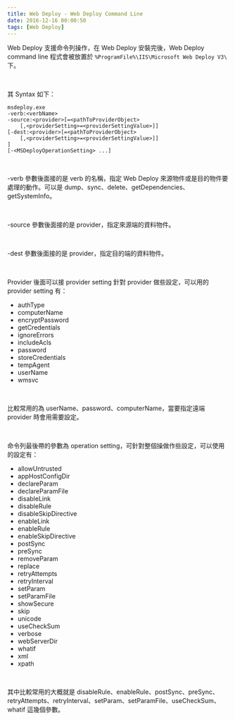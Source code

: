 ```yaml
---
title: Web Deploy - Web Deploy Command Line
date: 2016-12-16 00:00:50
tags: [Web Deploy]
---
```


Web Deploy 支援命令列操作，在 Web Deploy 安裝完後，Web Deploy command line 程式會被放置於 `%ProgramFile%\IIS\Microsoft Web Deploy V3\` 下。  

<!-- More -->

<br/>


其 Syntax 如下：  

    msdeploy.exe 
	-verb:<verbName>              
	-source:<provider>[=<pathToProviderObject>                       
		[,<providerSetting>=<providerSettingValue>]]              
	[-dest:<provider>[=<pathToProviderObject>                       
		[,<providerSetting>=<providerSettingValue>]]              
	]              
	[-<MSDeployOperationSetting> ...]

<br/>


-verb 參數後面接的是 verb 的名稱，指定 Web Deploy 來源物件或是目的物件要處理的動作。可以是 dump、sync、delete、getDependencies、getSystemInfo。  

<br/>


-source 參數後面接的是 provider，指定來源端的資料物件。    

<br/>


-dest 參數後面接的是 provider，指定目的端的資料物件。  

<br/>


Provider 後面可以接 provider setting 針對 provider 做些設定，可以用的 provider setting 有：  

- authType
- computerName
- encryptPassword
- getCredentials
- ignoreErrors
- includeAcls
- password
- storeCredentials
- tempAgent
- userName
- wmsvc

<br/>


比較常用的為 userName、password、computerName，當要指定遠端 provider 時會用需要設定。  

<br/>


命令列最後帶的參數為 operation setting，可針對整個操做作些設定，可以使用的設定有：  

- allowUntrusted
- appHostConfigDir
- declareParam
- declareParamFile
- disableLink
- disableRule
- disableSkipDirective
- enableLink
- enableRule
- enableSkipDirective
- postSync
- preSync
- removeParam
- replace
- retryAttempts
- retryInterval
- setParam
- setParamFile
- showSecure
- skip
- unicode
- useCheckSum
- verbose
- webServerDir
- whatif
- xml
- xpath

<br/>


其中比較常用的大概就是 disableRule、enableRule、postSync、preSync、retryAttempts、retryInterval、setParam、setParamFile、useCheckSum、whatif 這幾個參數。  
